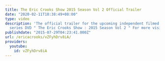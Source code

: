 ```yaml
---
title: The Eric Crooks Show 2015 Season Vol 2 Official Trailer
date: "2020-02-11T18:38:49+08:00"
type: video
description: 'The official trailer for the upcoming independent filmed comedy web
  series DVD " The Eric Crooks Show : 2015 Season Vol 2 " For more visit www.officialericcrooks.com'
publishdate: "2015-07-29T04:23:41.000Z"
url: /ericacrooks/vZFyhDrv8iA/
providers:
  youtube:
    id: vZFyhDrv8iA
---
```

